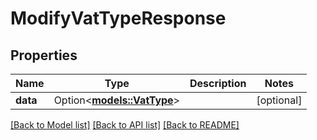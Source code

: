 # ModifyVatTypeResponse

## Properties

Name | Type | Description | Notes
------------ | ------------- | ------------- | -------------
**data** | Option<[**models::VatType**](VatType.md)> |  | [optional]

[[Back to Model list]](../README.md#documentation-for-models) [[Back to API list]](../README.md#documentation-for-api-endpoints) [[Back to README]](../README.md)


